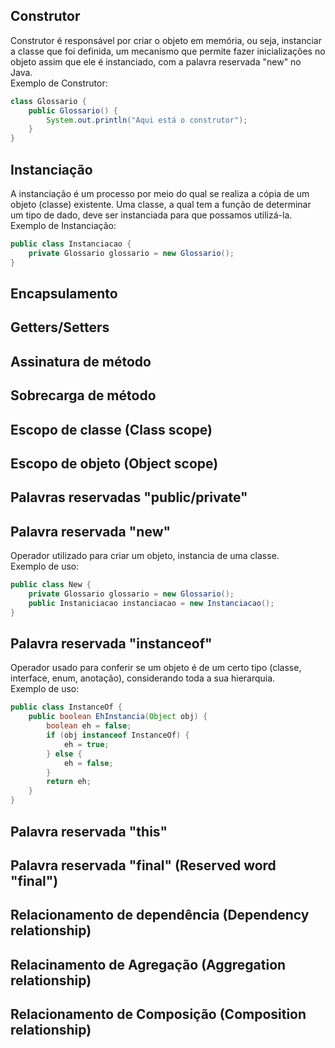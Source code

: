 ## Construtor
Construtor é responsável por criar o objeto em memória, ou seja, instanciar a classe que foi definida, um mecanismo que permite fazer inicializações no objeto assim que ele é instanciado, com a palavra reservada "new" no Java.  
Exemplo de Construtor:
``` Java
class Glossario {
    public Glossario() {
        System.out.println("Aqui está o construtor");
    }
}
```
## Instanciação
A instanciação é um processo por meio do qual se realiza a cópia de um objeto (classe) existente. Uma classe, a qual tem a função de determinar um tipo de dado, deve ser instanciada para que possamos utilizá-la.  
Exemplo de Instanciação:
``` Java
public class Instanciacao {
    private Glossario glossario = new Glossario();
}
```
## Encapsulamento
## Getters/Setters
## Assinatura de método
## Sobrecarga de método
## Escopo de classe (Class scope)
## Escopo de objeto (Object scope)
## Palavras reservadas "public/private"
## Palavra reservada "new"
Operador utilizado para criar um objeto, instancia de uma classe.  
Exemplo de uso:
``` Java
public class New {
    private Glossario glossario = new Glossario();
    public Instaniciacao instanciacao = new Instanciacao();
}
```
## Palavra reservada "instanceof"
Operador usado para conferir se um objeto é de um certo tipo (classe, interface, enum, anotação), considerando toda a sua hierarquia.  
Exemplo de uso:
``` Java
public class InstanceOf {
    public boolean EhInstancia(Object obj) {
        boolean eh = false;
        if (obj instanceof InstanceOf) {
            eh = true;
        } else {
            eh = false;
        }
        return eh;
    }
}
```
## Palavra reservada "this"
## Palavra reservada "final" (Reserved word "final")
## Relacionamento de dependência (Dependency relationship)
## Relacinamento de Agregação (Aggregation relationship)
## Relacionamento de Composição (Composition relationship)